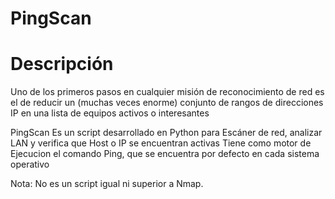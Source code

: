 # PingScan

# Descripción

Uno de los primeros pasos en cualquier misión de reconocimiento de red es el de reducir un (muchas veces enorme) conjunto de rangos de direcciones IP en una lista de equipos activos o interesantes

PingScan Es un script desarrollado en Python para Escáner de red, analizar LAN y verifica que Host o IP se encuentran activas
Tiene como motor de Ejecucion el comando Ping, que se encuentra por defecto en cada sistema operativo

Nota: No es un script igual ni superior a Nmap.
